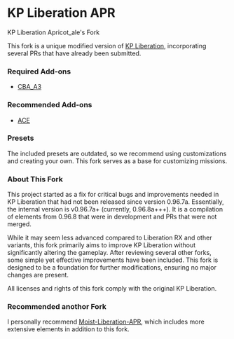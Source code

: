 # KP Liberation APR 
KP Liberation Apricot_ale's Fork

This fork is a unique modified version of [KP Liberation](https://github.com/KillahPotatoes/KP-Liberation), incorporating several PRs that have already been submitted.

### Required Add-ons
- [CBA_A3](https://steamcommunity.com/sharedfiles/filedetails/?id=450814997)

### Recommended Add-ons
- [ACE](https://steamcommunity.com/sharedfiles/filedetails/?id=463939057)

### Presets
The included presets are outdated, so we recommend using customizations and creating your own. This fork serves as a base for customizing missions.

### About This Fork
This project started as a fix for critical bugs and improvements needed in KP Liberation that had not been released since version 0.96.7a. Essentially, the internal version is v0.96.7a+ (currently, 0.96.8a+++). It is a compilation of elements from 0.96.8 that were in development and PRs that were not merged.

While it may seem less advanced compared to Liberation RX and other variants, this fork primarily aims to improve KP Liberation without significantly altering the gameplay. After reviewing several other forks, some simple yet effective improvements have been included. This fork is designed to be a foundation for further modifications, ensuring no major changes are present.

All licenses and rights of this fork comply with the original KP Liberation.

### Recommended anothor Fork
I personally recommend [Moist-Liberation-APR](https://github.com/moistbois/Moist-Liberation-APR), which includes more extensive elements in addition to this fork.

